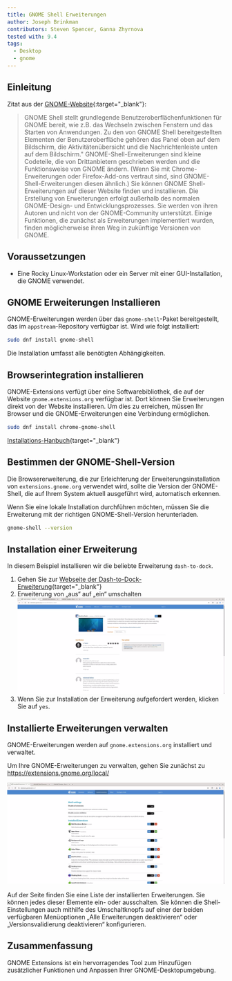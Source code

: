 ```yaml
---
title: GNOME Shell Erweiterungen
author: Joseph Brinkman
contributors: Steven Spencer, Ganna Zhyrnova
tested with: 9.4
tags:
  - Desktop
  - gnome
---
```


## Einleitung

Zitat aus der [GNOME-Website](https://extensions.gnome.org/about/){:target="_blank"}:

> GNOME Shell stellt grundlegende Benutzeroberflächenfunktionen für GNOME bereit, wie z.B. das Wechseln zwischen Fenstern und das Starten von Anwendungen. Zu den von GNOME Shell bereitgestellten Elementen der Benutzeroberfläche gehören das Panel oben auf dem Bildschirm, die Aktivitätenübersicht und die Nachrichtenleiste unten auf dem Bildschirm."
> GNOME-Shell-Erweiterungen sind kleine Codeteile, die von Drittanbietern geschrieben werden und die Funktionsweise von GNOME ändern. (Wenn Sie mit Chrome-Erweiterungen oder Firefox-Add-ons vertraut sind, sind GNOME-Shell-Erweiterungen diesen ähnlich.) Sie können GNOME Shell-Erweiterungen auf dieser Website finden und installieren.
> Die Erstellung von Erweiterungen erfolgt außerhalb des normalen GNOME-Design- und Entwicklungsprozesses. Sie werden von ihren Autoren und nicht von der GNOME-Community unterstützt. Einige Funktionen, die zunächst als Erweiterungen implementiert wurden, finden möglicherweise ihren Weg in zukünftige Versionen von GNOME.

## Voraussetzungen

- Eine Rocky Linux-Workstation oder ein Server mit einer GUI-Installation, die GNOME verwendet.

## GNOME Erweiterungen Installieren

GNOME-Erweiterungen werden über das `gnome-shell`-Paket bereitgestellt, das im `appstream`-Repository verfügbar ist. Wird wie folgt installiert:

```bash
sudo dnf install gnome-shell
```

Die Installation umfasst alle benötigten Abhängigkeiten.

## Browserintegration installieren

GNOME-Extensions verfügt über eine Softwarebibliothek, die auf der Website `gnome.extensions.org` verfügbar ist. Dort können Sie Erweiterungen direkt von der Website installieren. Um dies zu erreichen, müssen Ihr Browser und die GNOME-Erweiterungen eine Verbindung ermöglichen.

```bash
sudo dnf install chrome-gnome-shell
```

[Installations-Hanbuch](https://gnome.pages.gitlab.gnome.org/gnome-browser-integration/pages/installation-guide.html){target="_blank"}

## Bestimmen der GNOME-Shell-Version

Die Browsererweiterung, die zur Erleichterung der Erweiterungsinstallation von `extensions.gnome.org` verwendet wird, sollte die Version der GNOME-Shell, die auf Ihrem System aktuell ausgeführt wird, automatisch erkennen.

Wenn Sie eine lokale Installation durchführen möchten, müssen Sie die Erweiterung mit der richtigen GNOME-Shell-Version herunterladen.

```bash
gnome-shell --version
```

## Installation einer Erweiterung

In diesem Beispiel installieren wir die beliebte Erweiterung `dash-to-dock`.

1. Gehen Sie zur [Webseite der Dash-to-Dock-Erweiterung](https://extensions.gnome.org/extension/307/dash-to-dock/){target="_blank"}
2. Erweiterung von „aus“ auf „ein“ umschalten
  ![Erweiterung umschalten](images/gnome_extensions_images/gnome-shell-extensions-toggle-btn.webp)
3. Wenn Sie zur Installation der Erweiterung aufgefordert werden, klicken Sie auf `yes`.

## Installierte Erweiterungen verwalten

GNOME-Erweiterungen werden auf `gnome.extensions.org` installiert und verwaltet.

Um Ihre GNOME-Erweiterungen zu verwalten, gehen Sie zunächst zu <https://extensions.gnome.org/local/>

![Manage GNOME extensions](images/gnome_extensions_images/gnome-shell-installed-extensions.webp)

Auf der Seite finden Sie eine Liste der installierten Erweiterungen. Sie können jedes dieser Elemente ein- oder ausschalten. Sie können die Shell-Einstellungen auch mithilfe des Umschaltknopfs auf einer der beiden verfügbaren Menüoptionen „Alle Erweiterungen deaktivieren“ oder „Versionsvalidierung deaktivieren“ konfigurieren.

## Zusammenfassung

GNOME Extensions ist ein hervorragendes Tool zum Hinzufügen zusätzlicher Funktionen und Anpassen Ihrer GNOME-Desktopumgebung.
